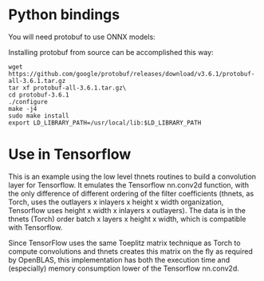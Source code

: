 # Python bindings

You will need protobuf to use ONNX models:

Installing protobuf from source can be accomplished this way:
		
```
wget https://github.com/google/protobuf/releases/download/v3.6.1/protobuf-all-3.6.1.tar.gz
tar xf protobuf-all-3.6.1.tar.gz\
cd protobuf-3.6.1
./configure			
make -j4
sudo make install
export LD_LIBRARY_PATH=/usr/local/lib:$LD_LIBRARY_PATH
```



# Use in Tensorflow

This is an example using the low level thnets routines to build a convolution
layer for Tensorflow. It emulates the Tensorflow nn.conv2d function, with the
only difference of different ordering of the filter coefficients (thnets, as
Torch, uses the outlayers x inlayers x height x width organization, Tensorflow
uses height x width x inlayers x outlayers). The data is in the thnets (Torch)
order batch x layers x height x width, which is compatible with Tensorflow.

Since TensorFlow uses the same Toeplitz matrix technique as Torch to compute
convolutions and thnets creates this matrix on the fly as required by OpenBLAS,
this implementation has both the execution time and (especially) memory consumption
lower of the Tensorflow nn.conv2d.

